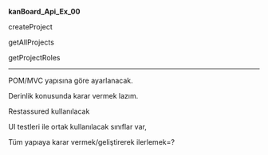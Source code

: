 **kanBoard_Api_Ex_00**

createProject

getAllProjects

getProjectRoles

---

POM/MVC yapısına göre ayarlanacak.

Derinlik konusunda karar vermek lazım.

Restassured kullanılacak

UI testleri ile ortak kullanılacak sınıflar var,

Tüm yapıaya karar vermek/geliştirerek ilerlemek=?
